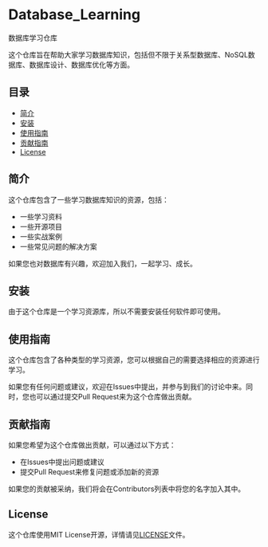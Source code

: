 # Database_Learning
数据库学习仓库

这个仓库旨在帮助大家学习数据库知识，包括但不限于关系型数据库、NoSQL数据库、数据库设计、数据库优化等方面。

## 目录

* [简介](#简介)
* [安装](#安装)
* [使用指南](#使用指南)
* [贡献指南](#贡献指南)
* [License](#license)

## 简介

这个仓库包含了一些学习数据库知识的资源，包括：

* 一些学习资料
* 一些开源项目
* 一些实战案例
* 一些常见问题的解决方案

如果您也对数据库有兴趣，欢迎加入我们，一起学习、成长。

## 安装

由于这个仓库是一个学习资源库，所以不需要安装任何软件即可使用。

## 使用指南

这个仓库包含了各种类型的学习资源，您可以根据自己的需要选择相应的资源进行学习。

如果您有任何问题或建议，欢迎在Issues中提出，并参与到我们的讨论中来。同时，您也可以通过提交Pull Request来为这个仓库做出贡献。

## 贡献指南

如果您希望为这个仓库做出贡献，可以通过以下方式：

* 在Issues中提出问题或建议
* 提交Pull Request来修复问题或添加新的资源

如果您的贡献被采纳，我们将会在Contributors列表中将您的名字加入其中。

## License

这个仓库使用MIT License开源，详情请见[LICENSE](./LICENSE)文件。

